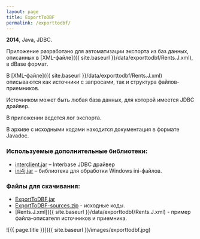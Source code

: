 ```yaml
---
layout: page
title: ExportToDBF
permalink: /exporttodbf/
---
```


<b>2014</b>, Java, JDBC.

Приложение разработано для автоматизации экспорта из баз данных, описанных в [XML-файле]({{ site.baseurl }}/data/exporttodbf/Rents.J.xml), в dBase формат.

В [XML-файле]({{ site.baseurl }}/data/exporttodbf/Rents.J.xml) описываются как источники с запросами, так и структура файлов-приемников.

Источником может быть любая база данных, для которой имеется JDBC драйвер.

В приложении ведется лог экспорта.

В архиве с исходными кодами находится документация в формате Javadoc.

### Используемые дополнительные библиотеки:

* [interclient.jar](https://github.com/ForNeVeR/interclient) – Interbase JDBC драйвер
* [ini4j.jar](http://ini4j.sourceforge.net/download.html) – библиотека для обработки Windows ini-файлов.

### Файлы для скачивания:

* [ExportToDBF.jar](https://drive.google.com/file/d/0B1nIE1BTDG6zZHlRbWFRaHRhQmM/view?usp=sharing&resourcekey=0-xTimr4XiwfoNU0vJUXmlQg)
* [ExportToDBF-sources.zip](https://drive.google.com/file/d/0B1nIE1BTDG6zeWZRc2I3TnIxNTg/view?usp=sharing&resourcekey=0-zVAEKtWWdZ9zHJaeB_GONQ) - исходные коды.
* [Rents.J.xml]({{ site.baseurl }}/data/exporttodbf/Rents.J.xml) - пример файла-описателя источников и приемника.

![{{ page.title }}]({{ site.baseurl }}/images/exporttodbf.jpg)
